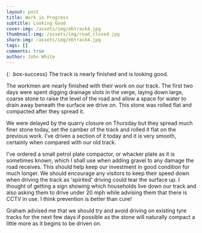 ```yaml
---
layout: post
title: Work in Progress
subtitle: Looking Good
cover-img: /assets/img/ebtrack4.jpg
thumbnail-img: /assets/img/road_closed.jpg
share-img: /assets/img/ebtrack4.jpg
tags: []
comments: true
author: John White
---
```


{: .box-success}
The track is nearly finished and is looking good. 

The workmen are nearly finished with their work on our track. The first two days were spent digging drainage slots in the verge, laying down large, coarse stone to raise the level of the road and allow a space for water to drain away beneath the surface we drive on. This stone was rolled flat and compacted after they spread it.

We were delayed by the quarry closure on Thursday but they spread much finer stone today, set the camber of the track and rolled it flat on the previous work. I've driven a section of it today and it is very smooth, certainly when compared with our old track.

I've ordered a small petrol plate compactor, or whacker plate as it is sometimes known, which I shall use when adding gravel to any damage the road receives. This should help keep our investment in good condition for much longer. We should encourage any visitors to keep their speed down when driving the track as 'spirited' driving could tear the surface up. I thought of getting a sign showing which households live down our track and also asking them to drive under 20 mph while advising them that there is CCTV in use. I think prevention is better than cure!

Graham advised me that we should try and avoid driving on existing tyre tracks for the next few days if possible as the stone will naturally compact a little more as it begins to be driven on.
